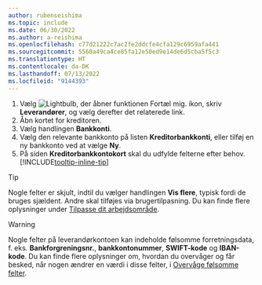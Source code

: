 ```yaml
---
author: rubenseishima
ms.topic: include
ms.date: 06/30/2022
ms.author: a-reishima
ms.openlocfilehash: c77d21222c7ac2fe2ddcfe4cfa129c6959afa441
ms.sourcegitcommit: 5560a49ca4ce85fa12e50ed9e14de6d5cba5f5c3
ms.translationtype: HT
ms.contentlocale: da-DK
ms.lasthandoff: 07/13/2022
ms.locfileid: "9144393"
---
```

1. Vælg ![Lightbulb, der åbner funktionen Fortæl mig.](../media/ui-search/search_small.png "Fortæl mig, hvad du vil foretage dig") ikon, skriv **Leverandører**, og vælg derefter det relaterede link.
2. Åbn kortet for kreditoren.
3. Vælg handlingen **Bankkonti**.
4. Vælg den relevante bankkonto på listen **Kreditorbankkonti**, eller tilføj en ny bankkonto ved at vælge **Ny**.
5. På siden **Kreditorbankkontokort** skal du udfylde felterne efter behov. [!INCLUDE[tooltip-inline-tip](../includes/tooltip-inline-tip_md.md)]

> [!TIP]
> Nogle felter er skjult, indtil du vælger handlingen **Vis flere**, typisk fordi de bruges sjældent. Andre skal tilføjes via brugertilpasning. Du kan finde flere oplysninger under [Tilpasse dit arbejdsområde](../ui-personalization-user.md).

> [!WARNING]
> Nogle felter på leverandørkontoen kan indeholde følsomme forretningsdata, f. eks. **Bankforgreningsnr.**, **bankkontonummer**, **SWIFT-kode** og **IBAN-kode**. Du kan finde flere oplysninger om, hvordan du overvåger og får besked, når nogen ændrer en værdi i disse felter, i [Overvåge følsomme felter](../across-log-changes.md#monitoring-sensitive-fields).
